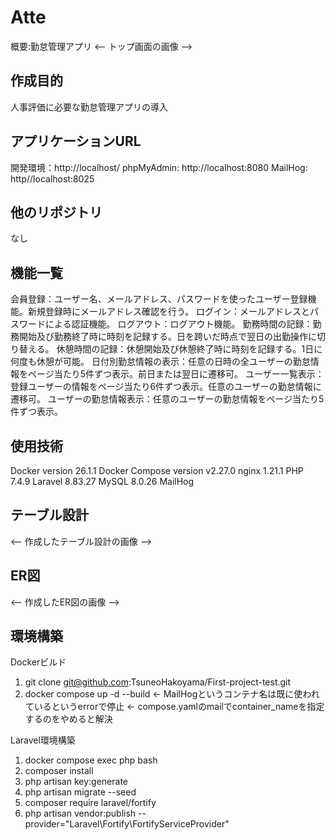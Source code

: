 # Atte
概要:勤怠管理アプリ
 <-- トップ画面の画像 -->
 
## 作成目的
人事評価に必要な勤怠管理アプリの導入

## アプリケーションURL
開発環境：http://localhost/
phpMyAdmin: http://localhost:8080
MailHog: http//localhost:8025

## 他のリポジトリ
なし

## 機能一覧
会員登録：ユーザー名、メールアドレス、パスワードを使ったユーザー登録機能。新規登録時にメールアドレス確認を行う。
ログイン：メールアドレスとパスワードによる認証機能。
ログアウト：ログアウト機能。
勤務時間の記録：勤務開始及び勤務終了時に時刻を記録する。日を跨いだ時点で翌日の出勤操作に切り替える。
休憩時間の記録：休憩開始及び休憩終了時に時刻を記録する。1日に何度も休憩が可能。
日付別勤怠情報の表示：任意の日時の全ユーザーの勤怠情報をページ当たり5件ずつ表示。前日または翌日に遷移可。
ユーザー一覧表示：登録ユーザーの情報をページ当たり6件ずつ表示。任意のユーザーの勤怠情報に遷移可。
ユーザーの勤怠情報表示：任意のユーザーの勤怠情報をページ当たり5件ずつ表示。

## 使用技術
Docker version 26.1.1
Docker Compose version v2.27.0
nginx 1.21.1
PHP 7.4.9
Laravel 8.83.27
MySQL 8.0.26
MailHog

## テーブル設計
   <-- 作成したテーブル設計の画像 -->

## ER図
   <-- 作成したER図の画像 -->
   
## 環境構築
Dockerビルド
1. git clone git@github.com:TsuneoHakoyama/First-project-test.git
2. docker compose up -d --build <- MailHogというコンテナ名は既に使われているというerrorで停止 <- compose.yamlのmailでcontainer_nameを指定するのをやめると解決
   
Laravel環境構築
1. docker compose exec php bash
2. composer install
3. php artisan key:generate
4. php artisan migrate --seed
5. composer require laravel/fortify
6. php artisan vendor:publish --provider="Laravel\Fortify\FortifyServiceProvider"
